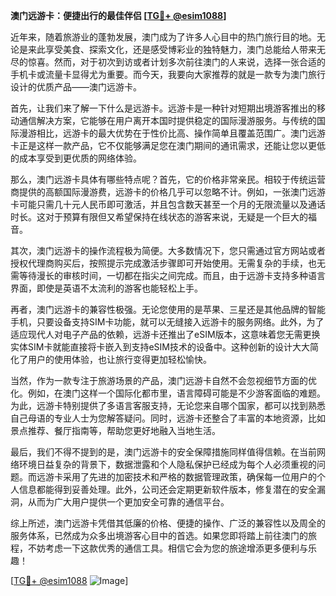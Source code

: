 **澳门远游卡：便捷出行的最佳伴侣 [[TG💪+ @esim1088](https://t.me/s/esim1088)]**

近年来，随着旅游业的蓬勃发展，澳门成为了许多人心目中的热门旅行目的地。无论是来此享受美食、探索文化，还是感受博彩业的独特魅力，澳门总能给人带来无尽的惊喜。然而，对于初次到访或者计划多次前往澳门的人来说，选择一张合适的手机卡或流量卡显得尤为重要。而今天，我要向大家推荐的就是一款专为澳门旅行设计的优质产品——澳门远游卡。

首先，让我们来了解一下什么是远游卡。远游卡是一种针对短期出境游客推出的移动通信解决方案，它能够在用户离开本国时提供稳定的国际漫游服务。与传统的国际漫游相比，远游卡的最大优势在于性价比高、操作简单且覆盖范围广。澳门远游卡正是这样一款产品，它不仅能够满足您在澳门期间的通讯需求，还能让您以更低的成本享受到更优质的网络体验。

那么，澳门远游卡具体有哪些特点呢？首先，它的价格非常亲民。相较于传统运营商提供的高额国际漫游费，远游卡的价格几乎可以忽略不计。例如，一张澳门远游卡可能只需几十元人民币即可激活，并且包含数天甚至一个月的无限流量以及通话时长。这对于预算有限但又希望保持在线状态的游客来说，无疑是一个巨大的福音。

其次，澳门远游卡的操作流程极为简便。大多数情况下，您只需通过官方网站或者授权代理商购买后，按照提示完成激活步骤即可开始使用。无需复杂的手续，也无需等待漫长的审核时间，一切都在指尖之间完成。而且，由于远游卡支持多种语言界面，即使是英语不太流利的游客也能轻松上手。

再者，澳门远游卡的兼容性极强。无论您使用的是苹果、三星还是其他品牌的智能手机，只要设备支持SIM卡功能，就可以无缝接入远游卡的服务网络。此外，为了适应现代人对电子产品的依赖，远游卡还推出了eSIM版本，这意味着您无需更换实体SIM卡就能直接将卡嵌入到支持eSIM技术的设备中。这种创新的设计大大简化了用户的使用体验，也让旅行变得更加轻松愉快。

当然，作为一款专注于旅游场景的产品，澳门远游卡自然不会忽视细节方面的优化。例如，在澳门这样一个国际化都市里，语言障碍可能是不少游客面临的难题。为此，远游卡特别提供了多语言客服支持，无论您来自哪个国家，都可以找到熟悉自己母语的专业人士为您解答疑问。同时，远游卡还整合了丰富的本地资源，比如景点推荐、餐厅指南等，帮助您更好地融入当地生活。

最后，我们不得不提到的是，澳门远游卡的安全保障措施同样值得信赖。在当前网络环境日益复杂的背景下，数据泄露和个人隐私保护已经成为每个人必须重视的问题。而远游卡采用了先进的加密技术和严格的数据管理政策，确保每一位用户的个人信息都能得到妥善处理。此外，公司还会定期更新软件版本，修复潜在的安全漏洞，从而为广大用户提供一个更加安全可靠的通信平台。

综上所述，澳门远游卡凭借其低廉的价格、便捷的操作、广泛的兼容性以及周全的服务体系，已然成为众多出境游客心目中的首选。如果您即将踏上前往澳门的旅程，不妨考虑一下这款优秀的通信工具。相信它会为您的旅途增添更多便利与乐趣！

[[TG💪+ @esim1088](https://t.me/s/esim1088) ![Image](https://i.postimg.cc/4NQfJmqS/Snipaste-2025-05-13-00-14-12.png)]